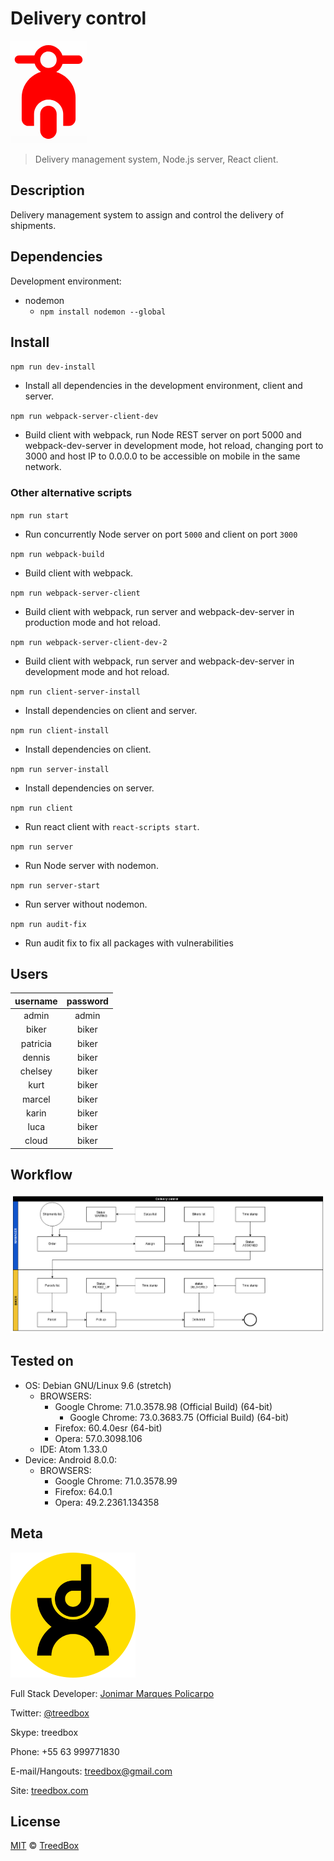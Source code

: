# Delivery control

![Icon](assets/delivery-control.png)

> Delivery management system, Node.js server, React client.

## Description

Delivery management system to assign and control the delivery of shipments.

## Dependencies

Development environment:

- nodemon
  - `npm install nodemon --global`

## Install

`npm run dev-install`

- Install all dependencies in the development environment, client and server.

`npm run webpack-server-client-dev`

- Build client with webpack,
  run Node REST server on port 5000 and
  webpack-dev-server in development mode, hot reload,
  changing port to 3000 and host IP to 0.0.0.0 to be accessible on mobile in the same network.

### Other alternative scripts

`npm run start`

- Run concurrently Node server on port `5000` and client on port `3000`

`npm run webpack-build`

- Build client with webpack.

`npm run webpack-server-client`

- Build client with webpack, run server and webpack-dev-server
  in production mode and hot reload.

`npm run webpack-server-client-dev-2`

- Build client with webpack, run server and webpack-dev-server in development mode and hot reload.

`npm run client-server-install`

- Install dependencies on client and server.

`npm run client-install`

- Install dependencies on client.

`npm run server-install`

- Install dependencies on server.

`npm run client`

- Run react client with `react-scripts start`.

`npm run server`

- Run Node server with nodemon.

`npm run server-start`

- Run server without nodemon.

`npm run audit-fix`

- Run audit fix to fix all packages with vulnerabilities

## Users

| username | password |
| :------: | :------: |
|  admin   |  admin   |
|  biker   |  biker   |
| patricia |  biker   |
|  dennis  |  biker   |
| chelsey  |  biker   |
|   kurt   |  biker   |
|  marcel  |  biker   |
|  karin   |  biker   |
|   luca   |  biker   |
|  cloud   |  biker   |

## Workflow

![Delivery control Workflow](assets/treedbox-delivery-control-workflow.png)

## Tested on

- OS: Debian GNU/Linux 9.6 (stretch)
  - BROWSERS:
    - Google Chrome: 71.0.3578.98 (Official Build) (64-bit)
      - Google Chrome: 73.0.3683.75 (Official Build) (64-bit)
    - Firefox: 60.4.0esr (64-bit)
    - Opera: 57.0.3098.106
  - IDE: Atom 1.33.0
- Device: Android 8.0.0:
  - BROWSERS:
    - Google Chrome: 71.0.3578.99
    - Firefox: 64.0.1
    - Opera: 49.2.2361.134358

## Meta

![treedbox.com](assets/treedbox.png)

Full Stack Developer: [Jonimar Marques Policarpo](http://linkedin.com/treedbox "LinkEdin")

Twitter: [@treedbox](http://twitter.com/treedbox)

Skype: treedbox

Phone: +55 63 999771830

E-mail/Hangouts: [treedbox@gmail.com](mailto:treedbox@gmail.com)

Site: [treedbox.com](http://treedbox.com)

## License

[MIT](LICENSE.md) © [TreedBox](https://github.com/treedbox)
